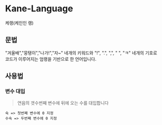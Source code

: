 # Kane-Language
케랭(케인인 랭)
## 문법
"겨울배","뭉탱이","나가!","자~" 네개의 키워드와 "!", ".", ",", " ", "ㅋ" 네개의 기호로 코드가 이루어지는 엄랭을 기반으로 한 언어입니다.
## 사용법
### 변수 대입
> 연음의 갯수번째 변수에 뒤에 오는 수를 대입합니다
```
숙 => 첫번째 변수에 0 지정
수숙 => 두번째 변수에 0 지정
```
